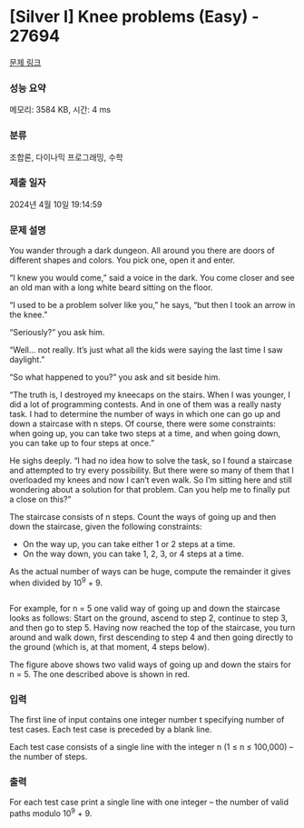 # [Silver I] Knee problems (Easy) - 27694 

[문제 링크](https://www.acmicpc.net/problem/27694) 

### 성능 요약

메모리: 3584 KB, 시간: 4 ms

### 분류

조합론, 다이나믹 프로그래밍, 수학

### 제출 일자

2024년 4월 10일 19:14:59

### 문제 설명

<p>You wander through a dark dungeon. All around you there are doors of different shapes and colors. You pick one, open it and enter.</p>

<p>“I knew you would come,” said a voice in the dark. You come closer and see an old man with a long white beard sitting on the floor.</p>

<p>“I used to be a problem solver like you,” he says, “but then I took an arrow in the knee.”</p>

<p>“Seriously?” you ask him.</p>

<p>“Well… not really. It’s just what all the kids were saying the last time I saw daylight.”</p>

<p>“So what happened to you?” you ask and sit beside him.</p>

<p>“The truth is, I destroyed my kneecaps on the stairs. When I was younger, I did a lot of programming contests. And in one of them was a really nasty task. I had to determine the number of ways in which one can go up and down a staircase with n steps. Of course, there were some constraints: when going up, you can take two steps at a time, and when going down, you can take up to four steps at once.”</p>

<p>He sighs deeply. “I had no idea how to solve the task, so I found a staircase and attempted to try every possibility. But there were so many of them that I overloaded my knees and now I can’t even walk. So I’m sitting here and still wondering about a solution for that problem. Can you help me to finally put a close on this?”</p>

<p>The staircase consists of n steps. Count the ways of going up and then down the staircase, given the following constraints:</p>

<ul>
	<li>On the way up, you can take either 1 or 2 steps at a time.</li>
	<li>On the way down, you can take 1, 2, 3, or 4 steps at a time.</li>
</ul>

<p>As the actual number of ways can be huge, compute the remainder it gives when divided by 10<sup>9</sup> + 9.</p>

<p style="text-align: center;"><img alt="" src=""></p>

<p>For example, for n = 5 one valid way of going up and down the staircase looks as follows: Start on the ground, ascend to step 2, continue to step 3, and then go to step 5. Having now reached the top of the staircase, you turn around and walk down, first descending to step 4 and then going directly to the ground (which is, at that moment, 4 steps below).</p>

<p>The figure above shows two valid ways of going up and down the stairs for n = 5. The one described above is shown in red.</p>

### 입력 

 <p>The first line of input contains one integer number t specifying number of test cases. Each test case is preceded by a blank line.</p>

<p>Each test case consists of a single line with the integer n (1 ≤ n ≤ 100,000) – the number of steps.</p>

### 출력 

 <p>For each test case print a single line with one integer – the number of valid paths modulo 10<sup>9</sup> + 9.</p>

